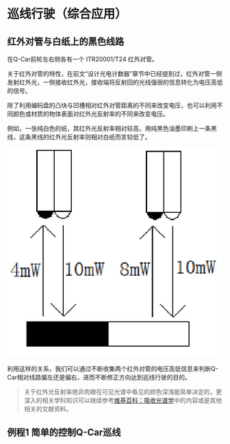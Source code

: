 # 巡线行驶（综合应用）

## 红外对管与白纸上的黑色线路

在Q-Car前轮左右侧各有一个 ITR20001/T24 红外对管。

关于红外对管的特性，在前文“设计光电计数器”章节中已经提到过，红外对管一侧发射红外光，一侧接收红外光，接收端将反射回的光线强弱的信息转化为电压高低的信号。

除了利用编码盘的凸块与凹槽相对红外对管距离的不同来改变电压，也可以利用不同颜色或材质的物体表面对红外光反射率的不同来改变电压。

例如，一张纯白色的纸，其红外光反射率相对较高，用纯黑色油墨印刷上一条黑线，这条黑线的红外光反射率则相对白纸而言较低了。

<div align=center>
<img src="../assets/Infrared_tube_pair_2.png" width="500"/>
</div>

利用这样的关系，我们可以通过不断收集两个红外对管的电压高低信息来判断Q-Car相对线路偏左还是偏右，进而不断修正方向达到巡线行驶的目的。

> 关于红外光反射率绝非肉眼在可见光谱中看见的颜色深浅能简单决定的，更深入的相关学科知识可以继续参考[维基百科：吸收光谱学](https://zh.wikipedia.org/wiki/%E5%90%B8%E6%94%B6%E5%85%89%E8%B0%B1%E5%AD%A6)中的内容或是其他相关的文献资料。

## 例程1 简单的控制Q-Car巡线

